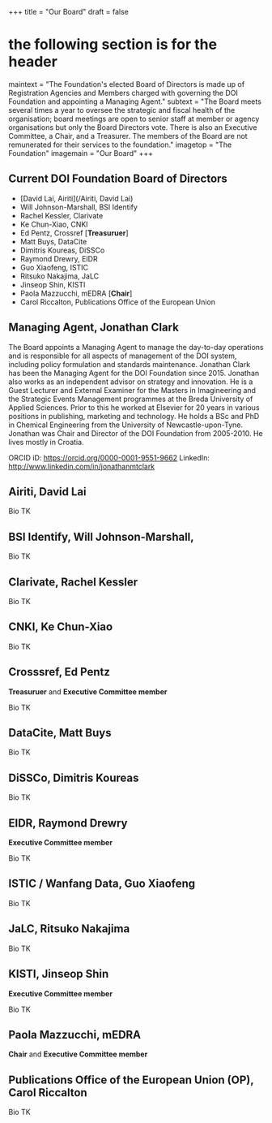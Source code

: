 +++
title = "Our Board"
draft = false
# the following section is for the header
maintext = "The Foundation's elected Board of Directors is made up of Registration Agencies and Members charged with governing the DOI Foundation and appointing a Managing Agent."
subtext = "The Board meets several times a year to oversee the strategic and fiscal health of the organisation; board meetings are open to senior staff at member or agency organisations but only the Board Directors vote. There is also an Executive Committee, a Chair, and a Treasurer. The members of the Board are not remunerated for their services to the foundation."
imagetop = "The Foundation"
imagemain = "Our Board"
+++

## Current DOI Foundation Board of Directors

- [David Lai, Airiti](/Airiti, David Lai)
- Will Johnson-Marshall, BSI Identify 
- Rachel Kessler, Clarivate
- Ke Chun-Xiao, CNKI
- Ed Pentz, Crossref [**Treasuruer**]
- Matt Buys, DataCite
- Dimitris Koureas, DiSSCo
- Raymond Drewry, EIDR
- Guo Xiaofeng, ISTIC
- Ritsuko Nakajima, JaLC
- Jinseop Shin, KISTI
- Paola Mazzucchi, mEDRA [**Chair**]
- Carol Riccalton, Publications Office of the European Union


## Managing Agent, Jonathan Clark

The Board appoints a Managing Agent to manage the day-to-day operations and is responsible for all aspects of management of the DOI system, including policy formulation and standards maintenance. Jonathan Clark has been the Managing Agent for the DOI Foundation since 2015. Jonathan also works as an independent advisor on strategy and innovation. He is a Guest Lecturer and External Examiner for the Masters in Imagineering and the Strategic Events Management programmes at the Breda University of Applied Sciences. Prior to this he worked at Elsevier for 20 years in various positions in publishing, marketing and technology. He holds a BSc and PhD in Chemical Engineering from the University of Newcastle-upon-Tyne. Jonathan was Chair and Director of the DOI Foundation from 2005-2010. He lives mostly in Croatia.

ORCID iD: https://orcid.org/0000-0001-9551-9662
LinkedIn: http://www.linkedin.com/in/jonathanmtclark

## Airiti, David Lai

Bio TK

## BSI Identify, Will Johnson-Marshall, 

Bio TK

## Clarivate, Rachel Kessler

Bio TK

## CNKI, Ke Chun-Xiao

Bio TK

## Crosssref, Ed Pentz
**Treasuruer** and **Executive Committee member**

Bio TK

## DataCite, Matt Buys

Bio TK

## DiSSCo, Dimitris Koureas

Bio TK

## EIDR, Raymond Drewry
**Executive Committee member**

Bio TK

## ISTIC / Wanfang Data, Guo Xiaofeng

Bio TK

## JaLC, Ritsuko Nakajima

Bio TK

## KISTI, Jinseop Shin
**Executive Committee member**

Bio TK

## Paola Mazzucchi, mEDRA 
**Chair** and **Executive Committee member**

## Publications Office of the European Union (OP), Carol Riccalton

Bio TK

